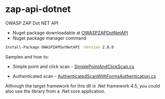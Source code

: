 # zap-api-dotnet
OWASP ZAP Dot NET API

  * Nuget package downloadable at [OWASPZAPDotNetAPI](https://www.nuget.org/packages/OWASPZAPDotNetAPI)
  * Nuget package manager command 
  ```bat
Install-Package OWASPZAPDotNetAPI -Version 2.8.0	
```

Samples and how to:

 * Simple point and click scan - [SimplePointAndClickScan.cs](https://github.com/zaproxy/zap-api-dotnet/blob/master/src/OWASPZAPDotNetAPI/OWASPZAPDotNetAPI.Samples/SimplePointAndClickScan.cs)
 
 * Authenticated scan - [AuthenticatedScanWithFormsAuthentication.cs](https://github.com/zaproxy/zap-api-dotnet/blob/master/src/OWASPZAPDotNetAPI/OWASPZAPDotNetAPI.Samples/AuthenticatedScanWithFormsAuthentication.cs)


Although the target framework for this dll is .Net framework 4.5, you could also use the library from a .Net core application.
